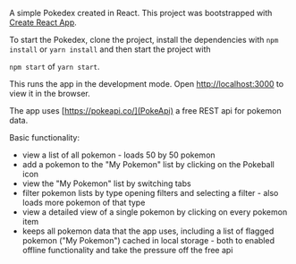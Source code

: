 A simple Pokedex created in React.
This project was bootstrapped with [Create React App](https://github.com/facebook/create-react-app).

To start the Pokedex, clone the project, install the dependencies with
`npm install` or `yarn install`
and then start the project with

`npm start` of `yarn start`.

This runs the app in the development mode.
Open [http://localhost:3000](http://localhost:3000) to view it in the browser.

The app uses [https://pokeapi.co/](PokeApi) a free REST api for pokemon data.

Basic functionality:
* view a list of all pokemon - loads 50 by 50 pokemon
* add a pokemon to the "My Pokemon" list by clicking on the Pokeball icon
* view the "My Pokemon" list by switching tabs
* filter pokemon lists by type opening filters and selecting a filter - also loads more pokemon of that type
* view a detailed view of a single pokemon by clicking on every pokemon item
* keeps all pokemon data that the app uses, including a list of flagged pokemon ("My Pokemon") cached in local storage - both to enabled offline functionality and take the pressure off the free api
